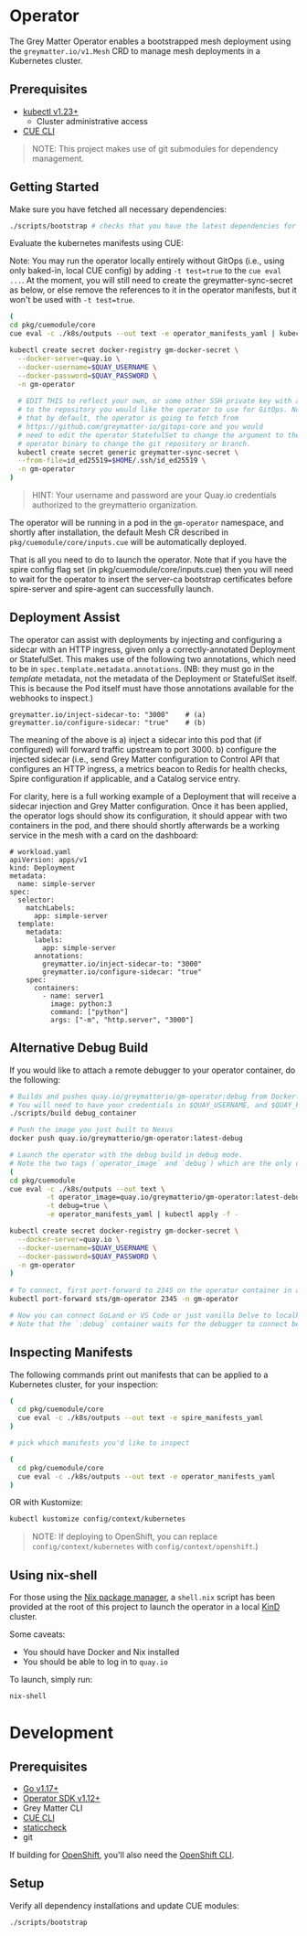 # Operator

The Grey Matter Operator enables a bootstrapped mesh deployment using the `greymatter.io/v1.Mesh`
CRD to manage mesh deployments in a Kubernetes cluster.

## Prerequisites

- [kubectl v1.23+](https://kubernetes.io/docs/tasks/tools/)
  - Cluster administrative access
- [CUE CLI](https://cuelang.org/docs/install/)

> NOTE: This project makes use of git submodules for dependency management.

## Getting Started

Make sure you have fetched all necessary dependencies:
```bash
./scripts/bootstrap # checks that you have the latest dependencies for the cue evaluation of manifests.
```

Evaluate the kubernetes manifests using CUE:

Note: You may run the operator locally entirely without GitOps (i.e., using only baked-in, local CUE config) by adding
`-t test=true` to the `cue eval ...`. At the moment, you will still need to create the greymatter-sync-secret as below,
or else remove the references to it in the operator manifests, but it won't be used with `-t test=true`.

```bash
( 
cd pkg/cuemodule/core
cue eval -c ./k8s/outputs --out text -e operator_manifests_yaml | kubectl apply -f -

kubectl create secret docker-registry gm-docker-secret \
  --docker-server=quay.io \
  --docker-username=$QUAY_USERNAME \
  --docker-password=$QUAY_PASSWORD \
  -n gm-operator
  
  # EDIT THIS to reflect your own, or some other SSH private key with access,
  # to the repository you would like the operator to use for GitOps. Note
  # that by default, the operator is going to fetch from 
  # https://github.com/greymatter-io/gitops-core and you would
  # need to edit the operator StatefulSet to change the argument to the
  # operator binary to change the git repository or branch.
  kubectl create secret generic greymatter-sync-secret \
  --from-file=id_ed25519=$HOME/.ssh/id_ed25519 \
  -n gm-operator
)
```

> HINT: Your username and password are your Quay.io credentials authorized to the greymatterio organization.

The operator will be running in a pod in the `gm-operator` namespace, and shortly after installation, the default Mesh
CR described in `pkg/cuemodule/core/inputs.cue` will be automatically deployed.

That is all you need to do to launch the operator. Note that if you have the spire config flag set
(in pkg/cuemodule/core/inputs.cue) then you will need to wait for the operator to insert the server-ca bootstrap certificates
before spire-server and spire-agent can successfully launch.

## Deployment Assist

The operator can assist with deployments by injecting and configuring a sidecar with an HTTP ingress, given only a
correctly-annotated Deployment or StatefulSet. This makes use of the following two annotations, which need to be in
`spec.template.metadata.annotations`. (NB: they must go in the _template_ metadata, not the metadata of the Deployment
or StatefulSet itself. This is because the Pod itself must have those annotations available for the webhooks to
inspect.)

```
greymatter.io/inject-sidecar-to: "3000"    # (a)
greymatter.io/configure-sidecar: "true"    # (b)
```

The meaning of the above is
a) inject a sidecar into this pod that (if configured) will forward traffic upstream to port 3000.
b) configure the injected sidecar (i.e., send Grey Matter configuration to Control API that configures an HTTP ingress,
   a metrics beacon to Redis for health checks, Spire configuration if applicable, and a Catalog service entry.

For clarity, here is a full working example of a Deployment that will receive a sidecar injection and Grey Matter
configuration. Once it has been applied, the operator logs should show its configuration, it should appear with two
containers in the pod, and there should shortly afterwards be a working service in the mesh with a card on the
dashboard:

```
# workload.yaml
apiVersion: apps/v1
kind: Deployment
metadata:
  name: simple-server
spec:
  selector:
    matchLabels:
      app: simple-server
  template:
    metadata:
      labels:
        app: simple-server
      annotations:
        greymatter.io/inject-sidecar-to: "3000"
        greymatter.io/configure-sidecar: "true"
    spec:
      containers:
        - name: server1
          image: python:3
          command: ["python"]
          args: ["-m", "http.server", "3000"]

```

## Alternative Debug Build

If you would like to attach a remote debugger to your operator container, do the following:
```bash
# Builds and pushes quay.io/greymatterio/gm-operator:debug from Dockerfile.debug. Edit to taste.
# You will need to have your credentials in $QUAY_USERNAME, and $QUAY_PASSWORD
./scripts/build debug_container

# Push the image you just built to Nexus
docker push quay.io/greymatterio/gm-operator:latest-debug

# Launch the operator with the debug build in debug mode.
# Note the two tags (`operator_image` and `debug`) which are the only differences from Getting Started
( 
cd pkg/cuemodule
cue eval -c ./k8s/outputs --out text \
         -t operator_image=quay.io/greymatterio/gm-operator:latest-debug \
         -t debug=true \
         -e operator_manifests_yaml | kubectl apply -f -

kubectl create secret docker-registry gm-docker-secret \
  --docker-server=quay.io \
  --docker-username=$QUAY_USERNAME \
  --docker-password=$QUAY_PASSWORD \
  -n gm-operator
)
  
# To connect, first port-forward to 2345 on the operator container in a separate terminal window
kubectl port-forward sts/gm-operator 2345 -n gm-operator

# Now you can connect GoLand or VS Code or just vanilla Delve to localhost:2345 for debugging
# Note that the `:debug` container waits for the debugger to connect before running the operator
```

## Inspecting Manifests

The following commands print out manifests that can be applied to a Kubernetes cluster, for your inspection:

```bash
( 
  cd pkg/cuemodule/core
  cue eval -c ./k8s/outputs --out text -e spire_manifests_yaml
)

# pick which manifests you'd like to inspect

(
  cd pkg/cuemodule/core
  cue eval -c ./k8s/outputs --out text -e operator_manifests_yaml
)
```

OR with Kustomize:

```bash
kubectl kustomize config/context/kubernetes
```
>NOTE: If deploying to OpenShift, you can 
> replace `config/context/kubernetes` with `config/context/openshift`.)

## Using nix-shell

For those using the [Nix package manager](https://nixos.org/download.html), a `shell.nix` script has
been provided at the root of this project to launch the operator in a local
[KinD](https://kind.sigs.k8s.io/) cluster.

Some caveats:
* You should have Docker and Nix installed
* You should be able to log in to `quay.io`

To launch, simply run:
```bash
nix-shell
```


# Development

## Prerequisites

- [Go v1.17+](https://golang.org/dl/)
- [Operator SDK v1.12+](https://sdk.operatorframework.io)
- Grey Matter CLI 
- [CUE CLI](https://cuelang.org/docs/install/)
- [staticcheck](https://staticcheck.io/)
- git

If building for
[OpenShift](https://www.redhat.com/en/technologies/cloud-computing/openshift/container-platform),
you'll also need the [OpenShift
CLI](https://mirror.openshift.com/pub/openshift-v4/x86_64/clients/ocp/).

## Setup

Verify all dependency installations and update CUE modules:
```
./scripts/bootstrap
```
